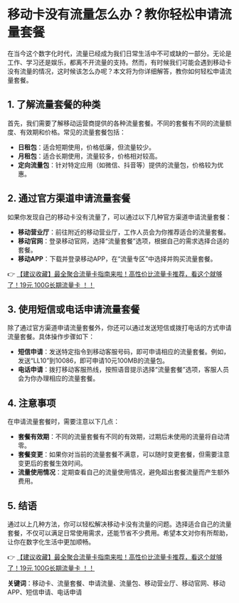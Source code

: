 # 移动卡没有流量怎么办？教你轻松申请流量套餐

在当今这个数字化时代，流量已经成为我们日常生活中不可或缺的一部分。无论是工作、学习还是娱乐，都离不开流量的支持。然而，有时候我们可能会遇到移动卡没有流量的情况，这时候该怎么办呢？本文将为你详细解答，教你如何轻松申请流量套餐。

## 1. 了解流量套餐的种类

首先，我们需要了解移动运营商提供的各种流量套餐。不同的套餐有不同的流量额度、有效期和价格。常见的流量套餐包括：

- **日租包**：适合短期使用，价格低廉，但流量较少。
- **月租包**：适合长期使用，流量较多，价格相对较高。
- **定向流量包**：针对特定应用（如微信、抖音等）提供的流量包，价格较为优惠。

## 2. 通过官方渠道申请流量套餐

如果你发现自己的移动卡没有流量了，可以通过以下几种官方渠道申请流量套餐：

- **移动营业厅**：前往附近的移动营业厅，工作人员会为你推荐适合的流量套餐。
- **移动官网**：登录移动官网，选择“流量套餐”选项，根据自己的需求选择合适的套餐。
- **移动APP**：下载并登录移动APP，在“流量专区”中选择并购买流量套餐。

👉 [【建议收藏】最全聚合流量卡指南来啦！高性价比流量卡推荐，看这个就够了！19元 100G长期流量卡 ！！](https://bit.ly/Liuliangka)

## 3. 使用短信或电话申请流量套餐

除了通过官方渠道申请流量套餐外，你还可以通过发送短信或拨打电话的方式申请流量套餐。具体操作步骤如下：

- **短信申请**：发送特定指令到移动客服号码，即可申请相应的流量套餐。例如，发送“LL10”到10086，即可申请10元100MB的流量包。
- **电话申请**：拨打移动客服热线，按照语音提示选择“流量套餐”选项，客服人员会为你办理相应的流量套餐。

## 4. 注意事项

在申请流量套餐时，需要注意以下几点：

- **套餐有效期**：不同的流量套餐有不同的有效期，过期后未使用的流量将自动清零。
- **套餐变更**：如果你对当前的流量套餐不满意，可以随时变更套餐，但需要注意变更后的套餐生效时间。
- **流量使用情况**：定期查看自己的流量使用情况，避免超出套餐流量而产生额外费用。

## 5. 结语

通过以上几种方法，你可以轻松解决移动卡没有流量的问题。选择适合自己的流量套餐，不仅可以满足日常使用需求，还能节省不少费用。希望本文对你有所帮助，让你在数字化生活中更加顺畅。

👉 [【建议收藏】最全聚合流量卡指南来啦！高性价比流量卡推荐，看这个就够了！19元 100G长期流量卡 ！！](https://bit.ly/Liuliangka)

**关键词**：移动卡、流量套餐、申请流量、流量包、移动营业厅、移动官网、移动APP、短信申请、电话申请